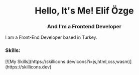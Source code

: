 <h1 align="center">Hello, It's Me! Elif Özge </h1>
<h3 align="center">And I'm a Frontend Developer </h3>
<p align="left">I am a Front-End Developer based in Turkey. </p>

<h3 align="left">Skills:</h3>
[![My Skills](https://skillicons.dev/icons?i=js,html,css,wasm)](https://skillicons.dev)
